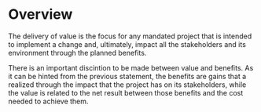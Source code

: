 # Overview

The delivery of value is the focus for any mandated project that is intended to implement a change and, ultimately, impact all the stakeholders and its environment through the planned benefits. 

There is an important discintion to be made between value and benefits. As it can be hinted from the previous statement, the benefits are gains that a realized through the impact that the project has on its stakeholders, while the value is related to the net result between those benefits and the cost needed to achieve them.
